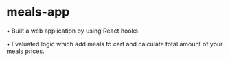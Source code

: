 # meals-app
•	Built a web application by using React hooks 

•	Evaluated logic which add meals to cart and calculate total amount of your meals prices.
